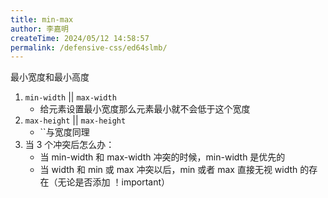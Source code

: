 ```yaml
---
title: min-max
author: 李嘉明
createTime: 2024/05/12 14:58:57
permalink: /defensive-css/ed64slmb/
---
```


最小宽度和最小高度

1. `min-width` || `max-width`
   - 给元素设置最小宽度那么元素最小就不会低于这个宽度
2. `max-height` || `max-height`
   - ``与宽度同理
3. 当 3 个冲突后怎么办：
   - 当 min-width 和 max-width 冲突的时候，min-width 是优先的
   - 当 width 和 min 或 max 冲突以后，min 或者 max 直接无视 width 的存在（无论是否添加 ！important）
